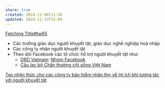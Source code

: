```yaml
---
share: true
created: 2024-11-06T11:56
updated: 2024-11-13T15:09
---
```

[Fetching Title#tw65](https://www.drdvietnam.org/vi/accessibility/bai-viet/11233-cam-nang-cho-nguoi-khuyet-tat.html)
- Các trường giáo dục người khuyết tật, giáo dục nghề nghiệp hoà nhập
- Các công ty nhận người khuyết tật
- Theo dõi Facebook các tổ chức hỗ trợ người khuyết tật như:
    - [DRD Vietnam](https://www.facebook.com/drdvietnam): [Nhóm Facebook](https://www.facebook.com/groups/kynangvavieclamchonguoikhuyettat/)
    - [Câu lạc bộ Chấn thương cột sống Việt Nam](https://www.vnsic.com/)

[Tạo nhận thức cho các công ty bảo hiểm nhân thọ về lợi ích khi tương tác với người khuyết tật](../../../../M%E1%BA%A1ng%20k%E1%BA%BFt%20n%E1%BB%91i%20nhu%20c%E1%BA%A7u/T%E1%BA%A1o%20nh%E1%BA%ADn%20th%E1%BB%A9c%20cho%20c%C3%A1c%20c%C3%B4ng%20ty%20b%E1%BA%A3o%20hi%E1%BB%83m%20nh%C3%A2n%20th%E1%BB%8D%20v%E1%BB%81%20l%E1%BB%A3i%20%C3%ADch%20khi%20t%C6%B0%C6%A1ng%20t%C3%A1c%20v%E1%BB%9Bi%20ng%C6%B0%E1%BB%9Di%20khuy%E1%BA%BFt%20t%E1%BA%ADt.md)